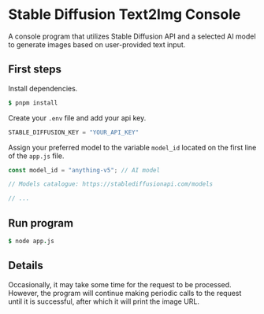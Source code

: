 # Stable Diffusion Text2Img Console
A console program that utilizes Stable Diffusion API and a selected AI model to generate images based on user-provided text input.
## First steps
Install dependencies.
```J
$ pnpm install
```

Create your `.env` file and add your api key.
```js
STABLE_DIFFUSION_KEY = "YOUR_API_KEY"
```

Assign your preferred model to the variable `model_id` located on the first line of the `app.js` file.
```js
const model_id = "anything-v5"; // AI model

// Models catalogue: https://stablediffusionapi.com/models

// ...
```

## Run program
```J
$ node app.js
```

## Details
Occasionally, it may take some time for the request to be processed. However, the program will continue making periodic calls to the request until it is successful, after which it will print the image URL.

